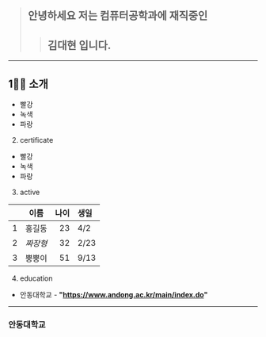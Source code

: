 > ## 안녕하세요 저는 컴퓨터공학과에 재직중인
>> ## 김대현 입니다.

<hr/>

## 1🙋‍♀️ 소개

* 빨강
* 녹색
* 파랑

2. certificate

* 빨강
* 녹색
* 파랑

3. active

| | 이름 | 나이 | 생일 |
| :-: | :-: | -: | :- |
| 1 | 홍길동 | 23 | 4/2 |
| 2 | *짜장형* | 32 | 2/23|
| 3 | 뿡뿡이 | 51 | 9/13 |

4. education

* 안동대학교 - **"https://www.andong.ac.kr/main/index.do"**

<hr/>

### 안동대학교
